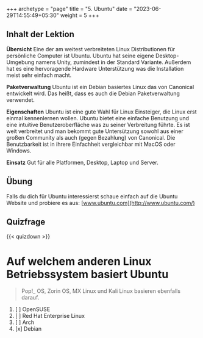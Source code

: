 +++
archetype = "page"
title = "5. Ubuntu"
date = "2023-06-29T14:55:49+05:30"
weight = 5
+++

## Inhalt der Lektion

**Übersicht**
Eine der am weitest verbreiteten Linux Distributionen für persönliche Computer ist Ubuntu. Ubuntu hat seine eigene Desktop-Umgebung namens Unity, zumindest in der Standard Variante. Außerdem hat es eine hervoragende Hardware Unterstützung was die Installation meist sehr einfach macht.

**Paketverwaltung**
Ubuntu ist ein Debian basiertes Linux das von Canonical entwickelt wird. Das heißt, dass es auch die Debian Paketverwaltung verwendet.

**Eigenschaften**
Ubuntu ist eine gute Wahl für Linux Einsteiger, die Linux erst einmal kennenlernen wollen. Ubuntu bietet eine einfache Benutzung und eine intuitive Benutzeroberfläche was zu seiner Verbreitung führte. Es ist weit verbreitet und man bekommt gute Untersützung sowohl aus einer großen Community als auch (gegen Bezahlung) von Canonical. Die Benutzbarkeit ist in ihrere Einfachheit vergleichbar mit MacOS oder Windows.

**Einsatz**
Gut für alle Platformen, Desktop, Laptop und Server.

## Übung

Falls du dich für Ubuntu interessierst schaue einfach auf die Ubuntu Website und probiere es aus:
[www.ubuntu.com](http://www.ubuntu.com/)

## Quizfrage

{{< quizdown >}}

# Auf welchem anderen Linux Betriebssystem basiert Ubuntu

> Pop!_ OS, Zorin OS, MX Linux und Kali Linux basieren ebenfalls darauf.

1. [ ] OpenSUSE
1. [ ] Red Hat Enterprise Linux 
1. [ ] Arch
1. [x] Debian